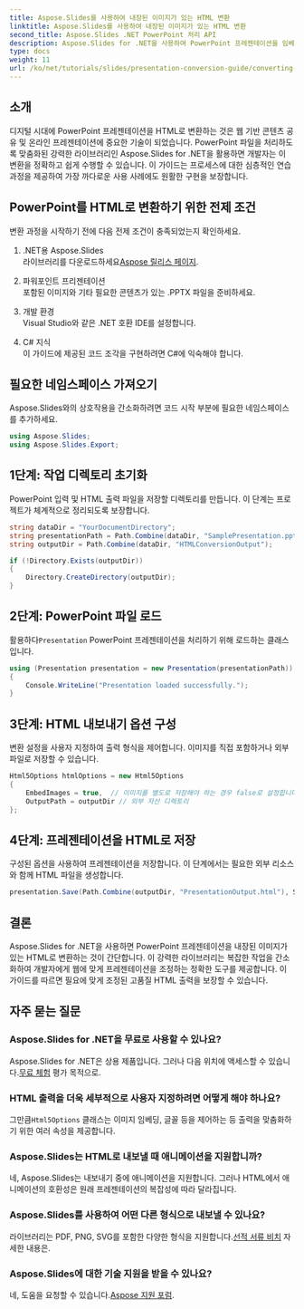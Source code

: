 ```yaml
---
title: Aspose.Slides를 사용하여 내장된 이미지가 있는 HTML 변환
linktitle: Aspose.Slides를 사용하여 내장된 이미지가 있는 HTML 변환
second_title: Aspose.Slides .NET PowerPoint 처리 API
description: Aspose.Slides for .NET을 사용하여 PowerPoint 프레젠테이션을 임베디드 이미지가 있는 HTML로 원활하게 변환하는 방법을 알아보세요. 원활한 변환을 위한 단계별 가이드.
type: docs
weight: 11
url: /ko/net/tutorials/slides/presentation-conversion-guide/converting-html-with-embedded-images/
---
```

## 소개

디지털 시대에 PowerPoint 프레젠테이션을 HTML로 변환하는 것은 웹 기반 콘텐츠 공유 및 온라인 프레젠테이션에 중요한 기술이 되었습니다. PowerPoint 파일을 처리하도록 맞춤화된 강력한 라이브러리인 Aspose.Slides for .NET을 활용하면 개발자는 이 변환을 정확하고 쉽게 수행할 수 있습니다. 이 가이드는 프로세스에 대한 심층적인 연습 과정을 제공하여 가장 까다로운 사용 사례에도 원활한 구현을 보장합니다.

## PowerPoint를 HTML로 변환하기 위한 전제 조건

변환 과정을 시작하기 전에 다음 전제 조건이 충족되었는지 확인하세요.

1. .NET용 Aspose.Slides  
    라이브러리를 다운로드하세요[Aspose 릴리스 페이지](https://releases.aspose.com/slides/net/).

2. 파워포인트 프리젠테이션  
   포함된 이미지와 기타 필요한 콘텐츠가 있는 .PPTX 파일을 준비하세요.

3. 개발 환경  
   Visual Studio와 같은 .NET 호환 IDE를 설정합니다.

4. C# 지식  
   이 가이드에 제공된 코드 조각을 구현하려면 C#에 익숙해야 합니다.

## 필요한 네임스페이스 가져오기

Aspose.Slides와의 상호작용을 간소화하려면 코드 시작 부분에 필요한 네임스페이스를 추가하세요.

```csharp
using Aspose.Slides;
using Aspose.Slides.Export;
```

## 1단계: 작업 디렉토리 초기화

PowerPoint 입력 및 HTML 출력 파일을 저장할 디렉토리를 만듭니다. 이 단계는 프로젝트가 체계적으로 정리되도록 보장합니다.

```csharp
string dataDir = "YourDocumentDirectory";
string presentationPath = Path.Combine(dataDir, "SamplePresentation.pptx");
string outputDir = Path.Combine(dataDir, "HTMLConversionOutput");

if (!Directory.Exists(outputDir))
{
    Directory.CreateDirectory(outputDir);
}
```


## 2단계: PowerPoint 파일 로드

 활용하다`Presentation` PowerPoint 프레젠테이션을 처리하기 위해 로드하는 클래스입니다.

```csharp
using (Presentation presentation = new Presentation(presentationPath))
{
    Console.WriteLine("Presentation loaded successfully.");
}
```


## 3단계: HTML 내보내기 옵션 구성

변환 설정을 사용자 지정하여 출력 형식을 제어합니다. 이미지를 직접 포함하거나 외부 파일로 저장할 수 있습니다.

```csharp
Html5Options htmlOptions = new Html5Options
{
    EmbedImages = true,  // 이미지를 별도로 저장해야 하는 경우 false로 설정합니다.
    OutputPath = outputDir // 외부 자산 디렉토리
};
```


## 4단계: 프레젠테이션을 HTML로 저장

구성된 옵션을 사용하여 프레젠테이션을 저장합니다. 이 단계에서는 필요한 외부 리소스와 함께 HTML 파일을 생성합니다.

```csharp
presentation.Save(Path.Combine(outputDir, "PresentationOutput.html"), SaveFormat.Html5, htmlOptions);
```

## 결론

Aspose.Slides for .NET을 사용하면 PowerPoint 프레젠테이션을 내장된 이미지가 있는 HTML로 변환하는 것이 간단합니다. 이 강력한 라이브러리는 복잡한 작업을 간소화하여 개발자에게 웹에 맞게 프레젠테이션을 조정하는 정확한 도구를 제공합니다. 이 가이드를 따르면 필요에 맞게 조정된 고품질 HTML 출력을 보장할 수 있습니다.

## 자주 묻는 질문

### Aspose.Slides for .NET을 무료로 사용할 수 있나요?
 Aspose.Slides for .NET은 상용 제품입니다. 그러나 다음 위치에 액세스할 수 있습니다.[무료 체험](https://releases.aspose.com/) 평가 목적으로.

### HTML 출력을 더욱 세부적으로 사용자 지정하려면 어떻게 해야 하나요?
 그만큼`Html5Options` 클래스는 이미지 임베딩, 글꼴 등을 제어하는 등 출력을 맞춤화하기 위한 여러 속성을 제공합니다.

### Aspose.Slides는 HTML로 내보낼 때 애니메이션을 지원합니까?
네, Aspose.Slides는 내보내기 중에 애니메이션을 지원합니다. 그러나 HTML에서 애니메이션의 호환성은 원래 프레젠테이션의 복잡성에 따라 달라집니다.

### Aspose.Slides를 사용하여 어떤 다른 형식으로 내보낼 수 있나요?
라이브러리는 PDF, PNG, SVG를 포함한 다양한 형식을 지원합니다.[선적 서류 비치](https://reference.aspose.com/slides/net/) 자세한 내용은.

### Aspose.Slides에 대한 기술 지원을 받을 수 있나요?
 네, 도움을 요청할 수 있습니다.[Aspose 지원 포럼](https://forum.aspose.com/c/slides/11).